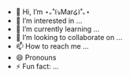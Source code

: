 - 👋 Hi, I’m ⋆｡˚꒰ঌMar໒꒱˚｡⋆
- 👀 I’m interested in ...
- 🌱 I’m currently learning ...
- 💞️ I’m looking to collaborate on ...
- 📫 How to reach me ...
- 😄 Pronouns
- ⚡ Fun fact: ...

<!---
margorine90/margorine90 is a ✨ special ✨ repository because its `README.md` (this file) appears on your GitHub profile.
You can click the Preview link to take a look at your changes.
--->
